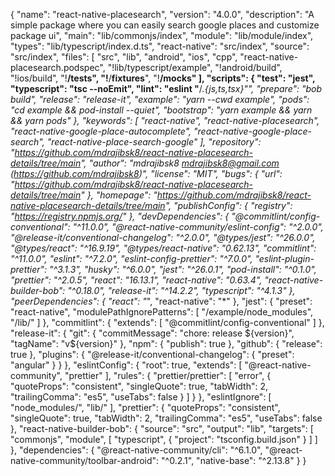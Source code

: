 {
  "name": "react-native-placesearch",
  "version": "4.0.0",
  "description": "A simple package where you can easily search google places and customize package ui",
  "main": "lib/commonjs/index",
  "module": "lib/module/index",
  "types": "lib/typescript/index.d.ts",
  "react-native": "src/index",
  "source": "src/index",
  "files": [
    "src",
    "lib",
    "android",
    "ios",
    "cpp",
    "react-native-placesearch.podspec",
    "!lib/typescript/example",
    "!android/build",
    "!ios/build",
    "!**/__tests__",
    "!**/__fixtures__",
    "!**/__mocks__"
  ],
  "scripts": {
    "test": "jest",
    "typescript": "tsc --noEmit",
    "lint": "eslint \"**/*.{js,ts,tsx}\"",
    "prepare": "bob build",
    "release": "release-it",
    "example": "yarn --cwd example",
    "pods": "cd example && pod-install --quiet",
    "bootstrap": "yarn example && yarn && yarn pods"
  },
  "keywords": [
    "react-native",
    "react-native-placesearch",
    "react-native-google-place-autocomplete",
    "react-native-google-place-search",
    "react-native-place-search-google"
  ],
  "repository": "https://github.com/mdrajibsk8/react-native-placesearch-details/tree/main",
  "author": "mdrajibsk8 <mdrajibsk8@gmail.com> (https://github.com/mdrajibsk8)",
  "license": "MIT",
  "bugs": {
    "url": "https://github.com/mdrajibsk8/react-native-placesearch-details/tree/main"
  },
  "homepage": "https://github.com/mdrajibsk8/react-native-placesearch-details/tree/main",
  "publishConfig": {
    "registry": "https://registry.npmjs.org/"
  },
  "devDependencies": {
    "@commitlint/config-conventional": "^11.0.0",
    "@react-native-community/eslint-config": "^2.0.0",
    "@release-it/conventional-changelog": "^2.0.0",
    "@types/jest": "^26.0.0",
    "@types/react": "^16.9.19",
    "@types/react-native": "0.62.13",
    "commitlint": "^11.0.0",
    "eslint": "^7.2.0",
    "eslint-config-prettier": "^7.0.0",
    "eslint-plugin-prettier": "^3.1.3",
    "husky": "^6.0.0",
    "jest": "^26.0.1",
    "pod-install": "^0.1.0",
    "prettier": "^2.0.5",
    "react": "16.13.1",
    "react-native": "0.63.4",
    "react-native-builder-bob": "^0.18.0",
    "release-it": "^14.2.2",
    "typescript": "^4.1.3"
  },
  "peerDependencies": {
    "react": "*",
    "react-native": "*"
  },
  "jest": {
    "preset": "react-native",
    "modulePathIgnorePatterns": [
      "<rootDir>/example/node_modules",
      "<rootDir>/lib/"
    ]
  },
  "commitlint": {
    "extends": [
      "@commitlint/config-conventional"
    ]
  },
  "release-it": {
    "git": {
      "commitMessage": "chore: release ${version}",
      "tagName": "v${version}"
    },
    "npm": {
      "publish": true
    },
    "github": {
      "release": true
    },
    "plugins": {
      "@release-it/conventional-changelog": {
        "preset": "angular"
      }
    }
  },
  "eslintConfig": {
    "root": true,
    "extends": [
      "@react-native-community",
      "prettier"
    ],
    "rules": {
      "prettier/prettier": [
        "error",
        {
          "quoteProps": "consistent",
          "singleQuote": true,
          "tabWidth": 2,
          "trailingComma": "es5",
          "useTabs": false
        }
      ]
    }
  },
  "eslintIgnore": [
    "node_modules/",
    "lib/"
  ],
  "prettier": {
    "quoteProps": "consistent",
    "singleQuote": true,
    "tabWidth": 2,
    "trailingComma": "es5",
    "useTabs": false
  },
  "react-native-builder-bob": {
    "source": "src",
    "output": "lib",
    "targets": [
      "commonjs",
      "module",
      [
        "typescript",
        {
          "project": "tsconfig.build.json"
        }
      ]
    ]
  },
  "dependencies": {
    "@react-native-community/cli": "^6.1.0",
    "@react-native-community/toolbar-android": "^0.2.1",
    "native-base": "^2.13.8"
  }
}
